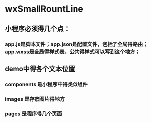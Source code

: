 # wxSmallRountLine
## 小程序必须得几个点：
### app.js是脚本文件；app.json是配置文件，包括了全局得路由；app.wxss是全局得样式表，公共得样式可以写到这个地方；
## demo中得各个文本位置
### components 是小程序中得类似组件
### images 是存放图片得地方
### pages 是程序得几个页面
